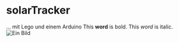 # solarTracker
... mit Lego und einem Arduino
This **word** is bold. This <em>word</em> is italic.
![Ein Bild](https://jooinn.com/images/lonely-tree-reflection-3.jpg)
